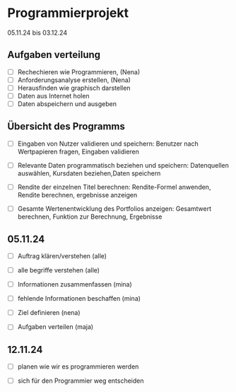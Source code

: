 # Programmierprojekt

05.11.24 bis 03.12.24

## Aufgaben verteilung
- [ ] Rechechieren wie Programmieren, (Nena)
- [ ] Anforderungsanalyse erstellen, (Nena)
- [ ] Herausfinden wie graphisch darstellen
- [ ] Daten aus Internet holen
- [ ] Daten abspeichern und ausgeben
      
## Übersicht des Programms
- [ ] Eingaben von Nutzer validieren und speichern: Benutzer nach Wertpapieren fragen, Eingaben validieren
- [ ] Relevante Daten programmatisch beziehen und speichern: Datenquellen auswählen, Kursdaten beziehen,Daten speichern
- [ ] Rendite der einzelnen Titel berechnen: Rendite-Formel anwenden, Rendite berechnen, ergebnisse anzeigen
- [ ] Gesamte Wertenentwicklung des Portfolios anzeigen: Gesamtwert berechnen, Funktion zur Berechnung, Ergebnisse


## 05.11.24

- [ ] Auftrag klären/verstehen (alle)
- [ ] alle begriffe verstehen (alle)
- [ ] Informationen zusammenfassen (mina)
- [ ] fehlende Informationen beschaffen (mina)
- [ ] Ziel definieren (nena)
- [ ] Aufgaben verteilen (maja)


## 12.11.24
- [ ] planen wie wir es programmieren werden
- [ ] sich für den Programmier weg entscheiden

      





  






